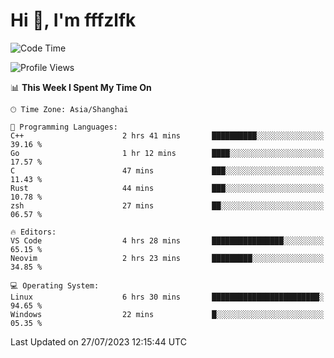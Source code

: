 # Hi 👋, I'm fffzlfk

<!--START_SECTION:waka-->
![Code Time](http://img.shields.io/badge/Code%20Time-332%20hrs%2054%20mins-blue)

![Profile Views](http://img.shields.io/badge/Profile%20Views-0-blue)

📊 **This Week I Spent My Time On** 

```text
🕑︎ Time Zone: Asia/Shanghai

💬 Programming Languages: 
C++                      2 hrs 41 mins       ██████████░░░░░░░░░░░░░░░   39.16 % 
Go                       1 hr 12 mins        ████░░░░░░░░░░░░░░░░░░░░░   17.57 % 
C                        47 mins             ███░░░░░░░░░░░░░░░░░░░░░░   11.43 % 
Rust                     44 mins             ███░░░░░░░░░░░░░░░░░░░░░░   10.78 % 
zsh                      27 mins             ██░░░░░░░░░░░░░░░░░░░░░░░   06.57 % 

🔥 Editors: 
VS Code                  4 hrs 28 mins       ████████████████░░░░░░░░░   65.15 % 
Neovim                   2 hrs 23 mins       █████████░░░░░░░░░░░░░░░░   34.85 % 

💻 Operating System: 
Linux                    6 hrs 30 mins       ████████████████████████░   94.65 % 
Windows                  22 mins             █░░░░░░░░░░░░░░░░░░░░░░░░   05.35 % 
```


 Last Updated on 27/07/2023 12:15:44 UTC
<!--END_SECTION:waka-->
